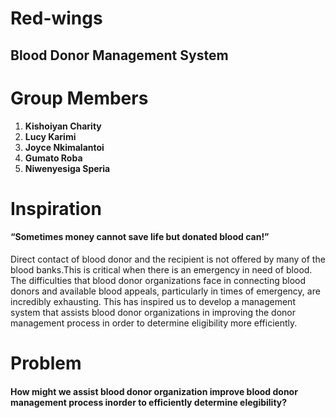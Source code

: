 # Red-wings
## Blood Donor Management System
# Group Members
 1. **Kishoiyan Charity**
 2. **Lucy Karimi**
 3. **Joyce Nkimalantoi**
 4. **Gumato Roba**
 5. **Niwenyesiga Speria**


# Inspiration
#### “Sometimes money cannot save life but donated blood can!”
Direct contact of blood donor and the recipient is not offered by many of the blood banks.This is critical when there is an emergency in need of blood. 
The difficulties that blood donor organizations face in connecting blood donors and available blood appeals, particularly in times of emergency, are incredibly exhausting. This has inspired us to develop a management system that assists blood donor organizations in improving the donor management process in order to determine eligibility more efficiently.

# Problem
#### How might we assist blood donor organization improve blood donor management process inorder to efficiently determine elegibility?
